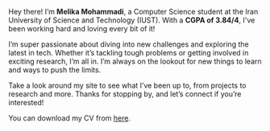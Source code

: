 Hey there! I’m **Melika Mohammadi**, a Computer Science student at the Iran University of Science and Technology (IUST). With a **CGPA of 3.84/4**, I've been working hard and loving every bit of it!

I’m super passionate about diving into new challenges and exploring the latest in tech. Whether it’s tackling tough problems or getting involved in exciting research, I’m all in. I’m always on the lookout for new things to learn and ways to push the limits.

Take a look around my site to see what I’ve been up to, from projects to research and more. Thanks for stopping by, and let’s connect if you’re interested!

You can download my CV from [here](../static/assets/cv.pdf).